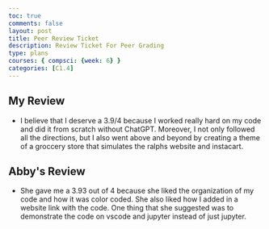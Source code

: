 ```yaml
---
toc: true
comments: false
layout: post
title: Peer Review Ticket
description: Review Ticket For Peer Grading
type: plans
courses: { compsci: {week: 6} }
categories: [C1.4]
---
```

## My Review
- I believe that I deserve a 3.9/4 because I worked really hard on my code and did it from scratch without ChatGPT. Moreover, I not only followed all the directions, but I also went above and beyond by creating a theme of a groccery store that simulates the ralphs website and instacart.

## Abby's Review
- She gave me a 3.93   out of 4 because she liked the organization of my code and how it was color coded. She also liked how I added in a website link with the code. One thing that she suggested was to demonstrate the code on vscode and jupyter instead of just jupyter. 